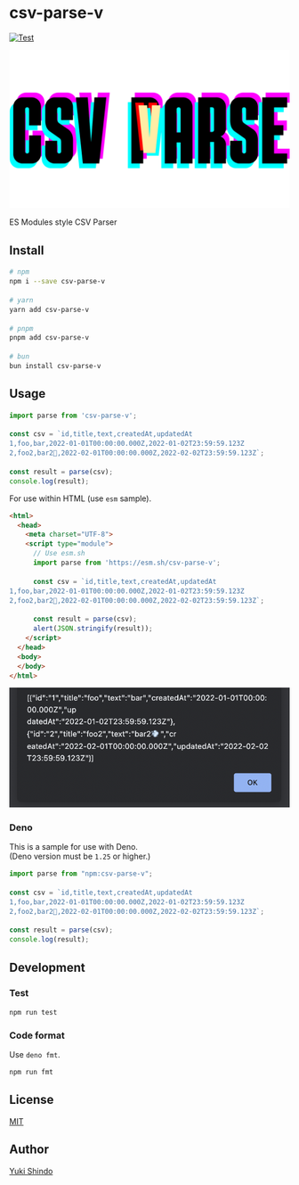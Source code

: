 # csv-parse-v
[![Test](https://github.com/shinshin86/csv-parse-v/actions/workflows/test.yml/badge.svg)](https://github.com/shinshin86/csv-parse-v/actions/workflows/test.yml)

![logo](./logo/logo.png)

ES Modules style CSV Parser

## Install

```sh
# npm
npm i --save csv-parse-v

# yarn
yarn add csv-parse-v

# pnpm
pnpm add csv-parse-v

# bun
bun install csv-parse-v
```

## Usage

```javascript
import parse from 'csv-parse-v';

const csv = `id,title,text,createdAt,updatedAt
1,foo,bar,2022-01-01T00:00:00.000Z,2022-01-02T23:59:59.123Z
2,foo2,bar2💨,2022-02-01T00:00:00.000Z,2022-02-02T23:59:59.123Z`;

const result = parse(csv);
console.log(result);
```

For use within HTML (use `esm` sample).

```html
<html>
  <head>
    <meta charset="UTF-8">
    <script type="module">
      // Use esm.sh
      import parse from 'https://esm.sh/csv-parse-v';

      const csv = `id,title,text,createdAt,updatedAt
1,foo,bar,2022-01-01T00:00:00.000Z,2022-01-02T23:59:59.123Z
2,foo2,bar2💨,2022-02-01T00:00:00.000Z,2022-02-02T23:59:59.123Z`;

      const result = parse(csv);
      alert(JSON.stringify(result));
    </script>
  </head>
  <body>
  </body>
</html>
```

![demo image](./demo/csv-parse-v_demo.png)

### Deno
This is a sample for use with Deno.  
(Deno version must be `1.25` or higher.)

```typescript
import parse from "npm:csv-parse-v";

const csv = `id,title,text,createdAt,updatedAt
1,foo,bar,2022-01-01T00:00:00.000Z,2022-01-02T23:59:59.123Z
2,foo2,bar2💨,2022-02-01T00:00:00.000Z,2022-02-02T23:59:59.123Z`;

const result = parse(csv);
console.log(result);
```

## Development

### Test

```sh
npm run test
```

### Code format

Use `deno fmt`.

```sh
npm run fmt
```

## License

[MIT](https://github.com/shinshin86/csv-parse-v/blob/main/LICENSE)

## Author

[Yuki Shindo](https://shinshin86.com/en)

